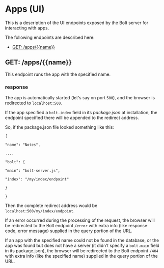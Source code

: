 # Apps \(UI\)

This is a description of the UI endpoints exposed by the Bolt server for interacting with apps.

The following endpoints are described here:

* [GET: \/apps\/{{name}}](#get-appsname)

## GET: \/apps\/{{name}}

This endpoint runs the app with the specified name.

### response

The app is automatically started \(let's say on port `500`\), and the browser is redirected to `localhost:500`.

If the app specified a `bolt.index` field in its _package.json_ at installation, the endpoint specified there will be appended to the redirect address.

So, if the package.json file looked something like this:

`{`

`"name": "Notes",`

`....`

`"bolt": {`

`"main": "bolt-server.js",`

`"index": "/my/index/endpoint"`

`}`

`}`

Then the complete redirect address would be `localhost:500/my/index/endpoint`.

If an error occurred during the processing of the request, the browser will be redirected to the Bolt endpoint `/error` with extra info \(like response code, error message\) supplied in the query portion of the URL.

If an app with the specified name could not be found in the database, or the app was found but does not have a server \(it didn't specify a `bolt.main` field in its package.json\), the browser will be redirected to the Bolt endpoint `/404` with extra info \(like the specified name\) supplied in the query portion of the URL.

